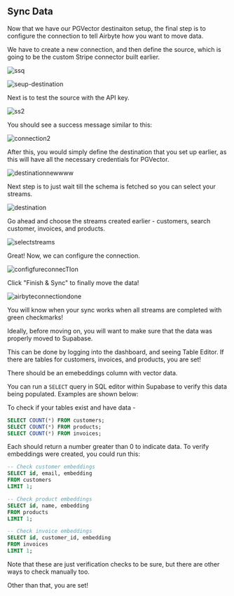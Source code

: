 ## Sync Data

Now that we have our PGVector destinaiton setup, the final step is to configure the connection to tell Airbyte how you want to move data.

We have to create a new connection, and then define the source, which is going to be the custom Stripe connector built earlier. 



![ssq](https://hackmd.io/_uploads/HJaByghSJl.png)

![seup-destination](https://hackmd.io/_uploads/Bk5I1xhSkx.png)

Next is to test the source with the API key. 

![ss2](https://hackmd.io/_uploads/rkbPJgnrkl.png)


You should see a success message similar to this:

![connection2](https://hackmd.io/_uploads/S17UzuSdyx.png)

After this, you would simply define the destination that you set up earlier, as this will have all the necessary credentials for PGVector. 


![destinationnewwww](https://hackmd.io/_uploads/HJk4Qdruke.png)

Next step is to just wait till the schema is fetched so you can select your streams. 

![destination](https://hackmd.io/_uploads/rk_ufdH_ke.png)


Go ahead and choose the streams created earlier - customers, search customer, invoices, and products. 

![selectstreams](https://hackmd.io/_uploads/B13DXdSO1x.png)


Great! Now, we can configure the connection. 

![configfureconnecTIon](https://hackmd.io/_uploads/HkcQV_Hd1x.png)



Click "Finish & Sync" to finally move the data! 

![airbyteconnectiondone](https://hackmd.io/_uploads/B18HN_Buke.png)

You will know when your sync works when all streams are completed with green checkmarks! 

Ideally, before moving on, you will want to make sure that the data was properly moved to Supabase. 

This can be done by logging into the dashboard, and seeing Table Editor. If there are tables for customers, invoices, and products, you are set! 

There should be an emebeddings column with vector data. 

You can run a `SELECT` query in SQL editor within Supabase to verify this data being populated. Examples are shown below: 

To check if your tables exist and have data - 

```sql
SELECT COUNT(*) FROM customers;
SELECT COUNT(*) FROM products;
SELECT COUNT(*) FROM invoices;
```

Each should return a number greater than 0 to indicate data. 
To verify embeddings were created, you could run this: 

```sql
-- Check customer embeddings
SELECT id, email, embedding 
FROM customers 
LIMIT 1;

-- Check product embeddings
SELECT id, name, embedding 
FROM products 
LIMIT 1;

-- Check invoice embeddings
SELECT id, customer_id, embedding 
FROM invoices 
LIMIT 1;
```

Note that these are just verification checks to be sure, but there are other ways to check manually too. 

Other than that, you are set! 



